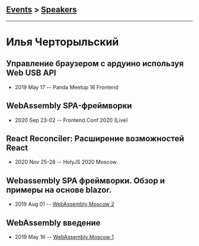 ## [Events](../README.md) > [Speakers](../speakers.md)
---

# Илья Черторыльский

## Управление браузером с ардуино используя Web USB API
- 2019 May 17 -- Panda Meetup 16 Frontend    
## WebAssembly SPA-фреймворки
- 2020 Sep 23-02 -- Frontend Conf 2020 (Live)    
## React Reconciler: Расширение возможностей React
- 2020 Nov 25-28 -- HolyJS 2020 Moscow    
## Webassembly SPA фреймворки. Обзор и примеры на основе blazor.
- 2019 Aug 01 -- [WebAssembly Moscow 2](https://youtu.be/EaJHp-c_HVk?t=672)    
## WebAssembly введение
- 2019 May 16 -- [WebAssembly Moscow 1](https://www.youtube.com/watch?v=O8IMFHu1dG0&t=0s)    
